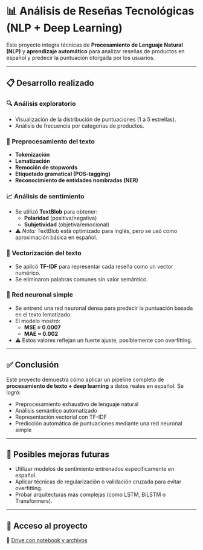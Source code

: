 # 📊 Análisis de Reseñas Tecnológicas (NLP + Deep Learning)

Este proyecto integra técnicas de **Procesamiento de Lenguaje Natural (NLP)** y **aprendizaje automático** para analizar reseñas de productos en español y predecir la puntuación otorgada por los usuarios.

---

## 📋 Desarrollo realizado

### 🔍 Análisis exploratorio
- Visualización de la distribución de puntuaciones (1 a 5 estrellas).
- Análisis de frecuencia por categorías de productos.

### 🧹 Preprocesamiento del texto
- **Tokenización**
- **Lematización**
- **Remoción de stopwords**
- **Etiquetado gramatical (POS-tagging)**
- **Reconocimiento de entidades nombradas (NER)**

### 📈 Análisis de sentimiento
- Se utilizó **TextBlob** para obtener:
  - **Polaridad** (positiva/negativa)
  - **Subjetividad** (objetiva/emocional)
- ⚠️ *Nota:* TextBlob está optimizado para inglés, pero se usó como aproximación básica en español.

### 🧠 Vectorización del texto
- Se aplicó **TF-IDF** para representar cada reseña como un vector numérico.
- Se eliminaron palabras comunes sin valor semántico.

### 🔮 Red neuronal simple
- Se entrenó una red neuronal densa para predecir la puntuación basada en el texto lematizado.
- El modelo mostró:
  - **MSE ≈ 0.0007**
  - **MAE ≈ 0.002**
- ⚠️ Estos valores reflejan un fuerte ajuste, posiblemente con overfitting.

---

## ✅ Conclusión

Este proyecto demuestra cómo aplicar un pipeline completo de **procesamiento de texto + deep learning** a datos reales en español. Se logró:

- Preprocesamiento exhaustivo de lenguaje natural
- Análisis semántico automatizado
- Representación vectorial con TF-IDF
- Predicción automática de puntuaciones mediante una red neuronal simple

---

## 🚀 Posibles mejoras futuras
- Utilizar modelos de sentimiento entrenados específicamente en español.
- Aplicar técnicas de regularización o validación cruzada para evitar overfitting.
- Probar arquitecturas más complejas (como LSTM, BiLSTM o Transformers).

---

## 📂 Acceso al proyecto

🔗 [Drive con notebook y archivos](https://drive.google.com/drive/folders/1QFKoEDvgIjWeuYxfbJSS4OmLI4iLB_an)

